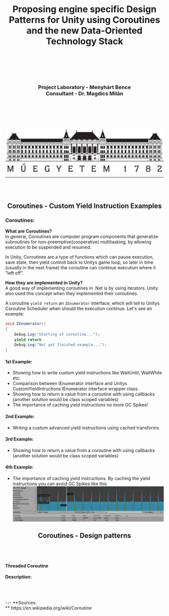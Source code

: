 # <p align="center">Proposing engine specific Design Patterns for Unity using Coroutines and the new Data-Oriented Technology Stack</p>

<br>
<br>
<br>
<br>

### <div align="center"><span>Project Laboratory - Menyhárt Bence<span><br><span>Consultant - Dr. Magdics Milán<span></div>

<br>
<br>
<br>
<br>

![BME logo](imgs/BME_logo.jpg?raw=true "BME logo")


---

<br>
<br>

## <p align="center">Coroutines - Custom Yield Instruction Examples</p>

### Coroutines:

**What are Coroutines?**<br>
In general, Coroutines are computer program components that generalize subroutines for non-preemptive(cooperative) multitasking, by allowing execution to be suspended and resumed.<br>

In Unity, Coroutines are a type of functions which can pause execution, save state, then yield controll back to Unitys game loop, so later in time (usually in the next frame) the coroutine can continue execution where it "left off".<br>

**How they are implemented in Unity?**<br>
A good way of implementing coroutines in .Net is by using iterators. Unity also used this concept when they implemented their coroutines.<br>

A coroutine `yield return` an `IEnumerator` interface, which will tell to Unitys Coroutine Scheduler when should the execution continue.
Let's see an example:
````cs
void IEnumerator()
{
    Debug.Log("Starting of coroutine...");
    yield return 
    Debug.Log("Not yet finished example...");
}
````


#### 1st Example:
- Showing how to write custom yield instructions like WaitUntil, WaitWhile etc.<br>
- Comparison between IEnumerator interface and Unitys CustomYieldIntructions IEnumerator interface wrapper class.<br>
- Showing how to return a value from a coroutine with using callbacks (another solution would be class scoped variables)
- The importance of caching yield instructions no more GC Spikes!

#### 2nd Example:
- Writing a custom advanced yield instructions using cached transforms

#### 3rd Example:
- Showing how to return a value from a coroutine with using callbacks (another solution would be class scoped variables)

#### 4th Example:
- The importance of caching yield instructions. By caching the yield instructions you can avoid GC Spikes like this
![GC Spike](imgs/GC_spikes_from_uncached_yield_instructions.JPG?raw=true "GC Spike")


## <p align="center">Coroutines - Design patterns</p>
<br>
<br>

#### Threaded Coroutine

**Description:** 



<br>
<br>
<br>
---
**Sources:<br>**
https://en.wikipedia.org/wiki/Coroutine
